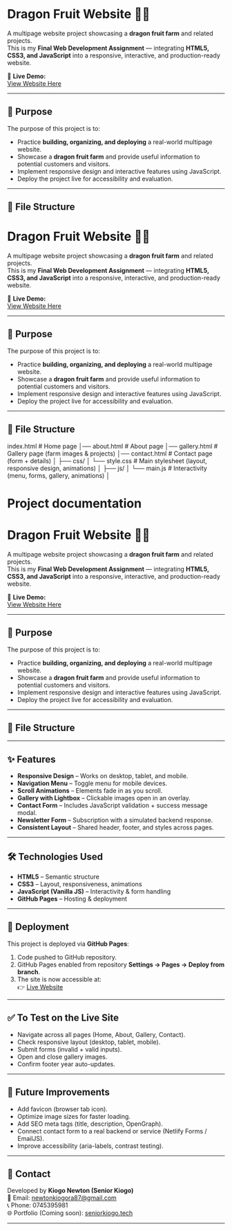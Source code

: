 # Dragon Fruit Website 🍓🐉

A multipage website project showcasing a **dragon fruit farm** and related projects.  
This is my **Final Web Development Assignment** — integrating **HTML5, CSS3, and JavaScript** into a responsive, interactive, and production-ready website.

🔗 **Live Demo:**  
[View Website Here](https://kiogora-nk.github.io/plp-webtechnologies-classroom-july2025-july-2025-final-project-and-deployment-Final-Project-and-Depl/)

---

## 📌 Purpose
The purpose of this project is to:
- Practice **building, organizing, and deploying** a real-world multipage website.
- Showcase a **dragon fruit farm** and provide useful information to potential customers and visitors.
- Implement responsive design and interactive features using JavaScript.
- Deploy the project live for accessibility and evaluation.

---

## 📂 File Structure
# Dragon Fruit Website 🍓🐉

A multipage website project showcasing a **dragon fruit farm** and related projects.  
This is my **Final Web Development Assignment** — integrating **HTML5, CSS3, and JavaScript** into a responsive, interactive, and production-ready website.

🔗 **Live Demo:**  
[View Website Here](https://kiogora-nk.github.io/plp-webtechnologies-classroom-july2025-july-2025-final-project-and-deployment-Final-Project-and-Depl/)

---

## 📌 Purpose
The purpose of this project is to:
- Practice **building, organizing, and deploying** a real-world multipage website.
- Showcase a **dragon fruit farm** and provide useful information to potential customers and visitors.
- Implement responsive design and interactive features using JavaScript.
- Deploy the project live for accessibility and evaluation.

---

## 📂 File Structure  
index.html # Home page
│── about.html # About page
│── gallery.html # Gallery page (farm images & projects)
│── contact.html # Contact page (form + details)
│
├── css/
│ └── style.css # Main stylesheet (layout, responsive design, animations)
│
├── js/
│ └── main.js # Interactivity (menu, forms, gallery, animations)
│





# Project documentation
# Dragon Fruit Website 🍓🐉

A multipage website project showcasing a **dragon fruit farm** and related projects.  
This is my **Final Web Development Assignment** — integrating **HTML5, CSS3, and JavaScript** into a responsive, interactive, and production-ready website.

🔗 **Live Demo:**  
[View Website Here](https://kiogora-nk.github.io/plp-webtechnologies-classroom-july2025-july-2025-final-project-and-deployment-Final-Project-and-Depl/)

---

## 📌 Purpose
The purpose of this project is to:
- Practice **building, organizing, and deploying** a real-world multipage website.
- Showcase a **dragon fruit farm** and provide useful information to potential customers and visitors.
- Implement responsive design and interactive features using JavaScript.
- Deploy the project live for accessibility and evaluation.

---

## 📂 File Structure

---

## ✨ Features
- **Responsive Design** – Works on desktop, tablet, and mobile.
- **Navigation Menu** – Toggle menu for mobile devices.
- **Scroll Animations** – Elements fade in as you scroll.
- **Gallery with Lightbox** – Clickable images open in an overlay.
- **Contact Form** – Includes JavaScript validation + success message modal.
- **Newsletter Form** – Subscription with a simulated backend response.
- **Consistent Layout** – Shared header, footer, and styles across pages.

---

## 🛠️ Technologies Used
- **HTML5** – Semantic structure
- **CSS3** – Layout, responsiveness, animations
- **JavaScript (Vanilla JS)** – Interactivity & form handling
- **GitHub Pages** – Hosting & deployment

---

## 🚀 Deployment
This project is deployed via **GitHub Pages**:

1. Code pushed to GitHub repository.
2. GitHub Pages enabled from repository **Settings → Pages → Deploy from branch**.
3. The site is now accessible at:  
   👉 [Live Website](https://kiogora-nk.github.io/plp-webtechnologies-classroom-july2025-july-2025-final-project-and-deployment-Final-Project-and-Depl/)

---

## ✅ To Test on the Live Site
- Navigate across all pages (Home, About, Gallery, Contact).
- Check responsive layout (desktop, tablet, mobile).
- Submit forms (invalid + valid inputs).
- Open and close gallery images.
- Confirm footer year auto-updates.

---

## 📌 Future Improvements
- Add favicon (browser tab icon).
- Optimize image sizes for faster loading.
- Add SEO meta tags (title, description, OpenGraph).
- Connect contact form to a real backend or service (Netlify Forms / EmailJS).
- Improve accessibility (aria-labels, contrast testing).

---

## 📧 Contact
Developed by **Kiogo Newton (Senior Kiogo)**  
📩 Email: newtonkiogora87@gmail.com  
📞 Phone: 0745395981  
🌐 Portfolio (Coming soon): [seniorkiogo.tech](http://seniorkiogo.tech)

---
